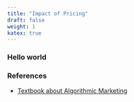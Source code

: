 ```yaml
---
title: "Impact of Pricing"
draft: false
weight: 1
katex: true
---
```


### Hello world

### References
- [Textbook about Algorithmic Marketing](https://algorithmicweb.files.wordpress.com/2018/07/algorithmic-marketing-ai-for-marketing-operations-r1-7g.pdf)